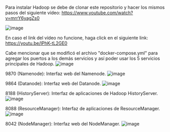 Para instalar Hadoop se debe de clonar este repositorio y hacer los mismos pasos del siguiente vídeo:
https://www.youtube.com/watch?v=mrrY6yagZs0

![image](https://github.com/user-attachments/assets/3b227d57-dffb-471d-b0a5-670a3c553805)

En caso el link del vídeo no funcione, haga click en el siguiente link:
https://youtu.be/lPhK-tL2GE0

Cabe mencionar que se modificó el archivo "docker-compose.yml" para agregar los puertos
a los demás servicios y así poder usar los 5 servicios principales de Hadoop.
![image](https://github.com/user-attachments/assets/3db1f510-8a2f-49b2-b33f-728c1d2482e6)

9870 (Namenode): Interfaz web del Namenode.
![image](https://github.com/user-attachments/assets/b94ebecb-be42-49f7-a8a6-515f65b85077)

9864 (Datanode): Interfaz web del Datanode.
![image](https://github.com/user-attachments/assets/61ef6c4d-4879-4dd4-b14e-e1d505c3a2ee)

8188 (HistoryServer): Interfaz de aplicaciones de Hadoop HistoryServer.
![image](https://github.com/user-attachments/assets/1d738037-f239-48d4-add1-e6737cea61ac)

8088 (ResourceManager): Interfaz de aplicaciones de ResourceManager.
![image](https://github.com/user-attachments/assets/f697a95e-4f1b-4bbf-a4bb-33ebe7c58344)

8042 (NodeManager): Interfaz web del NodeManager.
![image](https://github.com/user-attachments/assets/bf9379cd-db49-4cd4-89be-a9bcaa19d65f)
